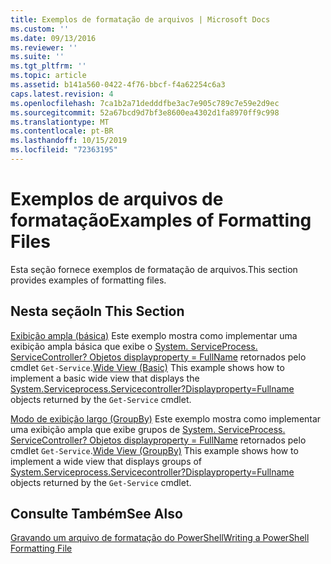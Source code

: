 ```yaml
---
title: Exemplos de formatação de arquivos | Microsoft Docs
ms.custom: ''
ms.date: 09/13/2016
ms.reviewer: ''
ms.suite: ''
ms.tgt_pltfrm: ''
ms.topic: article
ms.assetid: b141a560-0422-4f76-bbcf-f4a62254c6a3
caps.latest.revision: 4
ms.openlocfilehash: 7ca1b2a71dedddfbe3ac7e905c789c7e59e2d9ec
ms.sourcegitcommit: 52a67bcd9d7bf3e8600ea4302d1fa8970ff9c998
ms.translationtype: MT
ms.contentlocale: pt-BR
ms.lasthandoff: 10/15/2019
ms.locfileid: "72363195"
---
```

# <a name="examples-of-formatting-files"></a><span data-ttu-id="3f964-102">Exemplos de arquivos de formatação</span><span class="sxs-lookup"><span data-stu-id="3f964-102">Examples of Formatting Files</span></span>

<span data-ttu-id="3f964-103">Esta seção fornece exemplos de formatação de arquivos.</span><span class="sxs-lookup"><span data-stu-id="3f964-103">This section provides examples of formatting files.</span></span>

## <a name="in-this-section"></a><span data-ttu-id="3f964-104">Nesta seção</span><span class="sxs-lookup"><span data-stu-id="3f964-104">In This Section</span></span>

<span data-ttu-id="3f964-105">[Exibição ampla (básica)](./wide-view-basic.md) Este exemplo mostra como implementar uma exibição ampla básica que exibe o [System. ServiceProcess. ServiceController? Objetos displayproperty = FullName](/dotnet/api/System.ServiceProcess.ServiceController) retornados pelo cmdlet `Get-Service`.</span><span class="sxs-lookup"><span data-stu-id="3f964-105">[Wide View (Basic)](./wide-view-basic.md) This example shows how to implement a basic wide view that displays the [System.Serviceprocess.Servicecontroller?Displayproperty=Fullname](/dotnet/api/System.ServiceProcess.ServiceController) objects returned by the `Get-Service` cmdlet.</span></span>

<span data-ttu-id="3f964-106">[Modo de exibição largo (GroupBy)](./wide-view-groupby.md) Este exemplo mostra como implementar uma exibição ampla que exibe grupos de [System. ServiceProcess. ServiceController? Objetos displayproperty = FullName](/dotnet/api/System.ServiceProcess.ServiceController) retornados pelo cmdlet `Get-Service`.</span><span class="sxs-lookup"><span data-stu-id="3f964-106">[Wide View (GroupBy)](./wide-view-groupby.md) This example shows how to implement a wide view that displays groups of [System.Serviceprocess.Servicecontroller?Displayproperty=Fullname](/dotnet/api/System.ServiceProcess.ServiceController) objects returned by the `Get-Service` cmdlet.</span></span>

## <a name="see-also"></a><span data-ttu-id="3f964-107">Consulte Também</span><span class="sxs-lookup"><span data-stu-id="3f964-107">See Also</span></span>

[<span data-ttu-id="3f964-108">Gravando um arquivo de formatação do PowerShell</span><span class="sxs-lookup"><span data-stu-id="3f964-108">Writing a PowerShell Formatting File</span></span>](./writing-a-powershell-formatting-file.md)
